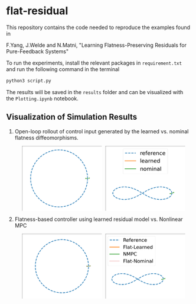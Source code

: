 # flat-residual
This repository contains the code needed to reproduce the examples found in

F.Yang, J.Welde and N.Matni, "Learning Flatness-Preserving Residuals for Pure-Feedback Systems"

To run the experiments, install the relevant packages in `requirement.txt` and run the following command in the terminal
```bash
python3 script.py
```
The results will be saved in the `results` folder and can be visualized with the `Plotting.ipynb` notebook.


## Visualization of Simulation Results
1. Open-loop rollout of control input generated by the learned vs. nominal flatness diffeomorphisms.
    <div style="display: flex; justify-content: center; gap: 10px;">
        <img src="./results/ol-ellipse.gif" width="45%">
        <img src="./results/ol-lem.gif" width="45%">
    </div>

2. Flatness-based controller using learned residual model vs. Nonlinear MPC
    <div style="display: flex; justify-content: center; gap: 10px;">
        <img src="./results/cl-ellipse.gif" width="45%">
        <img src="./results/cl-lem.gif" width="45%">
    </div>
